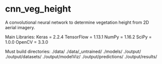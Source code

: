 # cnn_veg_height
A convolutional neural network to determine vegetation height from 2D aerial imagery.

Main Libraries:
Keras = 2.2.4
TensorFlow = 1.13.1
NumPy = 1.16.2
SciPy = 1.0.0
OpenCV = 3.3.0

Must build directories:
./data/
./data/_untrained/
./models/
./output/
./output/datasets/
./output/modelViz/
./output/predictions/
./output/results/
